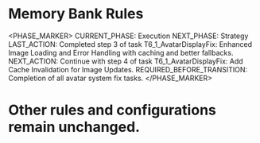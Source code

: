 # Memory Bank Rules

<PHASE_MARKER>
CURRENT_PHASE: Execution
NEXT_PHASE: Strategy
LAST_ACTION: Completed step 3 of task T6_1_AvatarDisplayFix: Enhanced Image Loading and Error Handling with caching and better fallbacks.
NEXT_ACTION: Continue with step 4 of task T6_1_AvatarDisplayFix: Add Cache Invalidation for Image Updates.
REQUIRED_BEFORE_TRANSITION: Completion of all avatar system fix tasks.
</PHASE_MARKER>

# Other rules and configurations remain unchanged.
